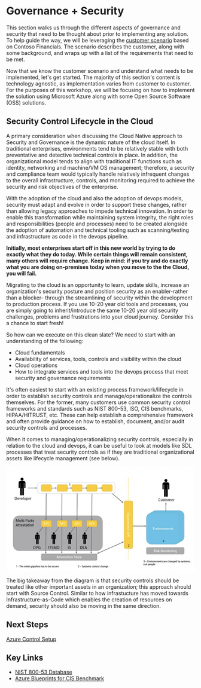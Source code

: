 # Governance + Security

This section walks us through the different aspects of governance and security that need to be thought about prior to implementing any solution. To help guide the way, we will be leveraging the [customer scenario](/customer-scenario/README.md) based on Contoso Financials. The scenario describes the customer, along with some background, and wraps up with a list of the requirements that need to be met.

Now that we know the customer scenario and understand what needs to be implemented, let's get started. The majority of this section's content is technology agnostic, as implementation varies from customer to customer. For the purposes of this workshop, we will be focusing on how to implement the solution using Microsoft Azure along with some Open Source Software (OSS) solutions.

## Security Control Lifecycle in the Cloud

A primary consideration when discussing the Cloud Native approach to Security and Governance is the dynamic nature of the cloud itself. In traditional enterprises, environments tend to be relatively stable with both preventative and detective technical controls in place.  In addition, the organizational model tends to align with traditional IT functions such as identity, networking and machine/VM OS management; therefore, a security and compliance team would typically handle relatively infrequent changes to the overall infrastructure, controls, and monitoring required to achieve the security and risk objectives of the enterprise.  

With the adoption of the cloud and also the adoption of devops models, security must adapt and evolve in order to support these changes, rather than allowing legacy approaches to impede technical innovation. In order to enable this transformation while maintaining system integrity, the right roles and responsibilities (people and processes) need to be created alongside the adoption of automation and technical tooling such as scanning/testing and infrastructure as code in the devops pipeline.

**Initially, most enterprises start off in this new world by trying to do exactly what they do today. While certain things will remain consistent, many others will require change. Keep in mind: if you try and do exactly what you are doing on-premises today when you move to the the Cloud, you will fail.** 

Migrating to the cloud is an opportunity to learn, update skills, increase an organization's security posture and position security as an enabler-rather than a blocker- through the streamlining of security within the development to production process. If you use 10-20 year old tools and processes, you are simply going to inherit/introduce the same 10-20 year old security challenges, problems and frustrations into your cloud journey. Consider this a chance to start fresh!

So how can we execute on this clean slate? We need to start with an understanding of the following: 
- Cloud fundamentals 
- Availability of services, tools, controls and visibility within the cloud 
- Cloud operations 
- How to integrate services and tools into the devops process that meet security and governance requirements

It's often easiest to start with an existing process framework/lifecycle in order to establish security controls and manage/operationalize the controls themselves. For the former, many customers use common security control frameworks and standards such as NIST 800-53, ISO, CIS benchmarks, HIPAA/HITRUST, etc.  These can help establish a comprehensive framework and often provide guidance on how to establish, document, and/or audit security controls and processes. 

When it comes to managing/operationalizing security controls, especially in relation to the cloud and devops, it can be useful to look at models like SDL processes that treat security controls as if they are traditional organizational assets like lifecycle management (see below).

![Security Control Lifecycle](/governance-security/img/SecurityControlLifecycle.png)

The big takeaway from the diagram is that security controls should be treated like other important assets in an organization; this approach should start with Source Control. Similar to how infrastucture has moved towards Infrastructure-as-Code which enables the creation of resources on demand, security should also be moving in the same direction.

## Next Steps

[Azure Control Setup](/governance-security/CONTROL_SETUP.md)

## Key Links

* [NIST 800-53 Database](https://nvd.nist.gov/800-53)
* [Azure Blueprints for CIS Benchmark](https://azure.microsoft.com/en-ca/blog/new-azure-blueprint-for-cis-benchmark/)
